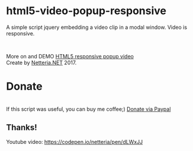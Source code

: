 # html5-video-popup-responsive
A simple script jquery embedding a video clip in a modal window. Video is responsive.

<br />


More on and DEMO [HTML5 responsive popup video](https://netteria.net/html5-video-popup-jquery/105/)<br>
Create by [Netteria.NET](https://netteria.net) 2017.

<h1>Donate</h1>
<br />
If this script was useful, you can buy me coffee;) <a href="https://paypal.me/forcoffee897?locale.x=pl_PL">Donate via Paypal</a>
<h2>Thanks!</h2>

Youtube video: https://codepen.io/netteria/pen/dLWxJJ
